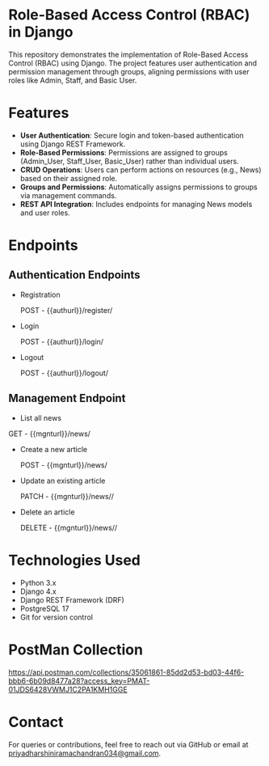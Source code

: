 # Role-Based Access Control (RBAC) in Django
This repository demonstrates the implementation of Role-Based Access Control (RBAC) using Django. The project features user authentication and permission management through groups, aligning permissions with user roles like Admin, Staff, and Basic User.

# Features
- **User Authentication**: Secure login and token-based authentication using Django REST Framework.
- **Role-Based Permissions**: Permissions are assigned to groups (Admin_User, Staff_User, Basic_User) rather than individual users.
- **CRUD Operations**: Users can perform actions on resources (e.g., News) based on their assigned role.
- **Groups and Permissions**: Automatically assigns permissions to groups via management commands.
- **REST API Integration**: Includes endpoints for managing News models and user roles.

# Endpoints 
## Authentication Endpoints

- Registration
  
   POST - {{authurl}}/register/    
- Login

   POST - {{authurl}}/login/
- Logout

   POST - {{authurl}}/logout/

     
## Management Endpoint

-  List all news 

  GET	- {{mgnturl}}/news/	
  
- Create a new article	

  POST - {{mgnturl}}/news/
    
- Update an existing article	

  PATCH	- {{mgnturl}}/news/<id>/
    
- Delete an article	

  DELETE - {{mgnturl}}/news/<id>/
  

# Technologies Used
- Python 3.x
- Django 4.x
- Django REST Framework (DRF)
- PostgreSQL 17
- Git for version control
  
# PostMan Collection 
  https://api.postman.com/collections/35061861-85dd2d53-bd03-44f6-bbb6-6b09d8477a28?access_key=PMAT-01JDS6428VWMJ1C2PA1KMH1GGE

# Contact
For queries or contributions, feel free to reach out via GitHub or email at priyadharshiniramachandran034@gmail.com.

